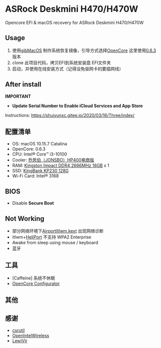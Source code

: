 # ASRock Deskmini H470/H470W

Opencore EFI &amp; macOS recovery for ASRock Deskmini H470/H470W

## Usage

1. 使用[gibMacOS](https://github.com/corpnewt/gibMacOS) 制作系统恢复镜像，引导方式选择[OpenCore](https://dortania.github.io/OpenCore-Install-Guide/) 这里使用[0.6.3](https://github.com/acidanthera/OpenCorePkg/releases/tag/0.6.3) 版本
1. clone 此项目代码，拷贝EFI到系统安装盘 EFI文件夹
1. 启动，并使用在线安装方式（记得没免驱网卡的要插网线）

## After install

**IMPORTANT**

- **Update Serial Number to Enable iCloud Services and App Store**

Instructions: https://shuiyunxc.gitee.io/2020/03/16/Three/index/

## 配置清单

- OS: macOS 10.15.7 Catalina
- OpenCore: 0.6.3
- CPU: Intel® Core™ i3-10100
- Cooler: [乔思伯（JONSBO）HP400电商版](https://item.jd.com/1340034.html)
- RAM: [Kingston Impact DDR4 2666MHz 16GB](https://item.jd.com/67046879906.html#crumb-wrap) x 1
- SSD: [KingBank KP230 128G](https://item.jd.com/100006331038.html#crumb-wrap)
- Wi-Fi Card: Intel® 3168

## BIOS

- Disable **Secure Boot**

## Not Working

- 部分网络环境下[AirportItlwm.kext](https://openintelwireless.github.io/itlwm/) 出现网络诊断
- itlwm+[HeliPort](https://github.com/OpenIntelWireless/HeliPort) 不支持 WPA2 Enterprise
- Awake from sleep using mouse / keyboard
- 蓝牙

## 工具

- [Caffeine] 系统不休眠
- [OpenCore Configurator](http://www.macoshome.com/hackintosh/htools/2100.html)


## 其他

## 感谢

- [csrutil](https://github.com/csrutil)
- [OpenIntelWireless](https://github.com/OpenIntelWireless)
- [LewiVir](https://github.com/LewiVir/)
